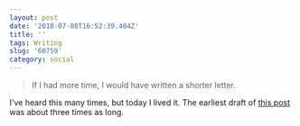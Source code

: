 ```yaml
---
layout: post
date: '2018-07-08T16:52:39.404Z'
title: ''
tags: Writing
slug: '60759'
category: social
---
```

> If I had more time, I would have written a shorter letter.

I&#39;ve heard this many times, but today I lived it. The earliest draft of [this post](http://fionavoss.blog/2018/07/08/why-back-to-school-for-cs) was about three times as long.
